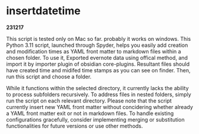 # insertdatetime
**231217**

This script is tested only on Mac so far. probably it works on windows.
This Python 3.11 script, launched through Spyder, helps you easily add creation and modification times as YAML front matter to markdown files within a chosen folder.
To use it, Exported evernote data using offical method, and import it by importer plugin of obsidian core-plugins.
Resultant files should have created time and midifed time stamps as you can see on finder. Then, run this script and choose a folder.

While it functions within the selected directory, it currently lacks the ability to process subfolders recursively. 
To address files in nested folders, simply run the script on each relevant directory. 
Please note that the script currently insert new YAML front matter without concidering whether already a YAML front matter exit or not in markdown files. 
To handle existing configurations gracefully, consider implementing merging or substitution functionalities for future versions or use other methods.
